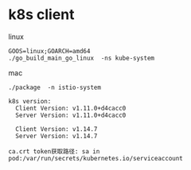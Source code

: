# k8s client

linux
```
GOOS=linux;GOARCH=amd64
./go_build_main_go_linux  -ns kube-system
```
mac
```
./package  -n istio-system
```

```
k8s version:
  Client Version: v1.11.0+d4cacc0
  Server Version: v1.11.0+d4cacc0

  Client Version: v1.14.7
  Server Version: v1.14.7
```
```
ca.crt token获取路径: sa in pod:/var/run/secrets/kubernetes.io/serviceaccount
```
